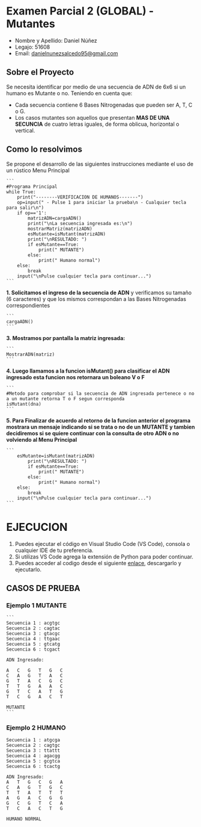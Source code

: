# Examen Parcial 2 (GLOBAL) - Mutantes
- Nombre y Apellido: Daniel Núñez
- Legajo: 51608
- Email: danielnunezsalcedo95@gmail.com

## Sobre el Proyecto
Se necesita identificar por medio de una secuencia de ADN de 6x6 si un humano es Mutante o no. Teniendo en cuenta que:
- Cada secuencia contiene 6 Bases Nitrogenadas que pueden ser A, T, C o G.
- Los casos mutantes son aquellos que presentan **MAS DE UNA SECUNCIA** de cuatro letras iguales, de forma oblicua, horizontal o vertical.

## Como lo resolvimos
Se propone el desarrollo de las siguientes instrucciones mediante el uso de un rústico Menu Principal

    ```
    #Programa Principal
    while True:
        print("--------VERIFICACION DE HUMANOS-------")
        op=input(" - Pulse 1 para iniciar la prueba\n - Cualquier tecla para salir\n")
        if op=='1':
            matrizADN=cargaADN()
            print("\nLa secuencia ingresada es:\n")
            mostrarMatriz(matrizADN)
            esMutante=isMutant(matrizADN)
            print("\nRESULTADO: ")
            if esMutante==True:
                print(" MUTANTE")
            else:
                print(" Humano normal")
        else:
            break
        input("\nPulse cualquier tecla para continuar...")
    ```

**1. Solicitamos el ingreso de la secuencia de ADN** y verificamos su tamaño (6 caracteres) y que los mismos correspondan a las Bases Nitrogenadas correspondientes

    ``` 
    cargaADN()
    ```

**3. Mostramos por pantalla la matriz ingresada:**

    ```
    MostrarADN(matriz)
    ```

**4. Luego llamamos a la funcion isMutant() para clasificar el ADN ingresado esta funcion nos retornara un boleano V o F** 

    ```
    #Metodo para comprobar si la secuencia de ADN ingresada pertenece o no a un mutante retorna T o F segun corresponda
    isMutant(dna)
    ```
**5. Para Finalizar de acuerdo al retorno de la funcion anterior el programa mostrara un mensaje indicando si se trata o no de un MUTANTE y tambien decidiremos si se quiere continuar con la consulta de otro ADN o no volviendo al Menu Principal** 

    ```
        esMutante=isMutant(matrizADN)
            print("\nRESULTADO: ")
            if esMutante==True:
                print(" MUTANTE")
            else:
                print(" Humano normal")
        else:
            break
        input("\nPulse cualquier tecla para continuar...")
    ```
# EJECUCION
1. Puedes ejecutar el código en Visual Studio Code (VS Code), consola o cualquier IDE de tu preferencia.
2. Si utilizas VS Code agrega la extensión de Python para poder continuar.
3. Puedes acceder al codigo desde el siguiente [enlace](https://github.com/Leinad-95/Parcial2_Mutantes_TUP/blob/main/Mutantes.py), descargarlo y ejecutarlo.

## CASOS DE PRUEBA
### Ejemplo 1 MUTANTE
    ```
    Secuencia 1 : acgtgc
    Secuencia 2 : cagtac
    Secuencia 3 : gtacgc
    Secuencia 4 : ttgaac
    Secuencia 5 : gtcatg
    Secuencia 6 : tcgact

    ADN Ingresado:

    A   C   G   T   G   C
    C   A   G   T   A   C
    G   T   A   C   G   C
    T   T   G   A   A   C
    G   T   C   A   T   G
    T   C   G   A   C   T
    
    MUTANTE
    ```
### Ejemplo 2 HUMANO
    Secuencia 1 : atgcga
    Secuencia 2 : cagtgc
    Secuencia 3 : ttattt
    Secuencia 4 : agacgg
    Secuencia 5 : gcgtca
    Secuencia 6 : tcactg

    ADN Ingresado:
    A   T   G   C   G   A
    C   A   G   T   G   C
    T   T   A   T   T   T
    A   G   A   C   G   G
    G   C   G   T   C   A
    T   C   A   C   T   G

    HUMANO NORMAL


